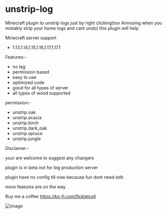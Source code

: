 # unstrip-log
Minecraft plugin to unstrip logs just by right clicking(too Annoying when you mistakly strip your home logs and cant undo) this plugin will help

Minecraft server support
- 1.13,1.14,1.15,1.16,1.17,1.17.1

Features:-
- no lag
- permission based
- easy to use
- optimized code
- good for all types of server
- all types of wood supported


permission:-
- unstrip.oak
- unstrip.acacia
- unstrip.birch
- unstrip.dark_oak
- unstrip.spruce
- unstrip.jungle

Disclamer:-

your are welcome to suggest any changers

plugin is in beta not for big production server

plugin have no config till now because fun dont need edit.

more features are on the way

Buy me a coffee https://ko-fi.com/fickletcell


![image](https://user-images.githubusercontent.com/74851280/142442728-9bb61a8a-7d32-4179-90b6-4f476ce094b0.png)

